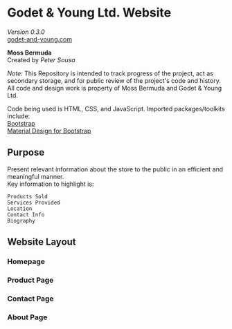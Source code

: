 # Godet & Young Ltd. Website
*Version 0.3.0*\
[godet-and-young.com](www.godet-and-young.com)

**Moss Bermuda**\
Created by *Peter Sousa*

*Note:* This Repository is intended to track progress of the project, act as secondary storage, and for public review of the project's code and history. All code and design work is property of Moss Bermuda and Godet & Young Ltd.

Code being used is HTML, CSS, and JavaScript. Imported packages/toolkits include:\
    [Bootstrap](https://getbootstrap.com/)\
    [Material Design for Bootstrap](https://mdbootstrap.com/)
    
## Purpose
Present relevant information about the store to the public in an efficient and meaningful manner.\
Key information to highlight is:
                        
                        
    Products Sold
    Services Provided
    Location
    Contact Info
    Biography
   
## Website Layout
### Homepage
### Product Page
### Contact Page
### About Page


